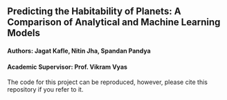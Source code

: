 ## Predicting the Habitability of Planets: A Comparison of Analytical and Machine Learning Models

#### Authors: Jagat Kafle, Nitin Jha, Spandan Pandya
#### Academic Supervisor: Prof. Vikram Vyas

The code for this project can be reproduced, however, please cite this repository if you refer to it.

